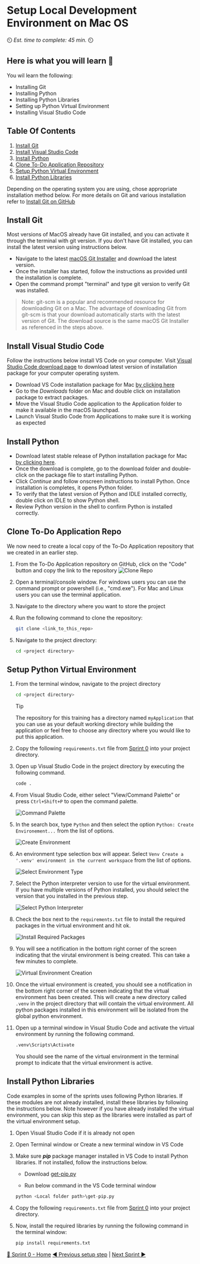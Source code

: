 # Setup Local Development Environment on Mac OS

⏲️ _Est. time to complete: 45 min._ ⏲️

## Here is what you will learn 🎯

You wil learn the following:

- Installing Git
- Installing Python
- Installing Python Libraries
- Setting up Python Virtual Environment
- Installing Visual Studio Code

## Table Of Contents

1. [Install Git](#install-git)
2. [Install Visual Studio Code](#install-visual-studio-code)
3. [Install Python](#install-python)
4. [Clone To-Do Application Repository](#clone-to-do-application-repo)
5. [Setup Python Virtual Environment](#setup-python-virtual-environment)
6. [Install Python Libraries](#install-python-libraries)

Depending on the operating system you are using, chose appropriate installation method below. For more details on Git and various installation refer to [Install Git on GitHub](https://github.com/git-guides/install-git)

## Install Git

Most versions of MacOS already have Git installed, and you can activate it through the terminal with git version. If you don't have Git installed, you can install the latest version using instructions below.

- Navigate to the latest [macOS Git Installer](https://sourceforge.net/projects/git-osx-installer/files/git-2.23.0-intel-universal-mavericks.dmg/download?use_mirror=autoselect) and download the latest version.
- Once the installer has started, follow the instructions as provided until the installation is complete.
- Open the command prompt "terminal" and type git version to verify Git was installed.

> Note: git-scm is a popular and recommended resource for downloading Git on a Mac. The advantage of downloading Git from git-scm is that your download automatically starts with the latest version of Git. The download source is the same macOS Git Installer as referenced in the steps above.

## Install Visual Studio Code

Follow the instructions below install VS Code on your computer. Visit [Visual Studio Code download page](https://code.visualstudio.com/download) to download latest version of installation package for your computer operating system.

- Download VS Code installation package for Mac [by clicking here](https://code.visualstudio.com/sha/download?build=stable&os=darwin-universal)
- Go to the _Downloads_ folder on Mac and double click on installation package to extract packages.
- Move the Visual Studio Code application to the Application folder to make it available in the macOS launchpad.
- Launch Visual Studio Code from Applications to make sure it is working as expected

## Install Python

- Download latest stable release of Python installation package for Mac [by clicking here](https://www.python.org/ftp/python/3.12.2/python-3.12.2-macos11.pkg).
- Once the download is complete, go to the download folder and double-click on the package file to start installing Python.
- Click _Continue_ and follow onscreen instructions to install Python. Once installation is completes, it opens Python folder.
- To verify that the latest version of Python and IDLE installed correctly, double click on IDLE to show Python shell.
- Review Python version in the shell to confirm Python is installed correctly.

## Clone To-Do Application Repo
We now need to create a local copy of the To-Do Application repository that we created in an earlier step.

1. From the To-Do Application repository on GitHub, click on the "Code" button and copy the link to the repository
   ![Clone Repo](./images/visual-studio-code-clone-repo-01.png)

2. Open a terminal/console window.  For windows users you can use the command prompt or powershell (i.e., "cmd.exe").  For Mac and Linux users you can use the terminal application.

3. Navigate to the directory where you want to store the project

4. Run the following command to clone the repository:

    ```bash
    git clone <link_to_this_repo>
    ```

5. Navigate to the project directory:

    ```bash
    cd <project directory>
    ```

## Setup Python Virtual Environment

1. From the terminal window, navigate to the project directory

    ```bash
    cd <project directory>
    ```

    > [!TIP]
    > The repository for this training has a directory named `myApplication` that you can use as your default working directory while building the application or feel free to choose any directory where you would like to put this application.

2. Copy the following `requirements.txt` file from [Sprint 0](/Track_1_ToDo_App/Sprint-00%20-%20Environment%20Setup/src/requirements.txt) into your project directory.

3. Open up Visual Studio Code in the project directory by executing the following command.

    ```cmd
    code . 
    ```

4. From Visual Studio Code, either select "View/Command Palette" or press `Ctrl+Shift+P` to open the command palette.

    ![Command Palette](/Track_1_ToDo_App/Sprint-00%20-%20Environment%20Setup/images/SetupVirtualEnvrionment-01.png)

5. In the search box, type `Python` and then select the option `Python: Create Environement...` from the list of options.

    ![Create Environment](/Track_1_ToDo_App/Sprint-00%20-%20Environment%20Setup/images/SetupVirtualEnvrionment-02.png)

6. An environment type selection box will appear. Select `Venv Create a '.venv' environment in the current workspace` from the list of options.

    ![Select Environment Type](/Track_1_ToDo_App/Sprint-00%20-%20Environment%20Setup/images/SetupVirtualEnvrionment-03.png)

7. Select the Python interpreter version to use for the virtual environment.  If you have multiple versions of Python installed, you should select the version that you installed in the previous step.

    ![Select Python Interpreter](/Track_1_ToDo_App/Sprint-00%20-%20Environment%20Setup/images/SetupVirtualEnvrionment-04.png)

8. Check the box next to the `requirements.txt` file to install the required packages in the virtual environment and hit ok.

    ![Install Required Packages](/Track_1_ToDo_App/Sprint-00%20-%20Environment%20Setup/images/SetupVirtualEnvrionment-05.png)

9. You will see a notification in the bottom right corner of the screen indicating that the virutal environment is being created.  This can take a few minutes to complete.

    ![Virtual Environment Creation](/Track_1_ToDo_App/Sprint-00%20-%20Environment%20Setup/images/SetupVirtualEnvrionment-06.png)

10. Once the virtual environment is created, you should see a notification in the bottom right corner of the screen indicating that the virtual environment has been created. 
    This will create a new directory called `.venv` in the project directory that will contain the virtual environment.  All python packages installed in this environment will be isolated from the global python environment.

11. Open up a terminal window in Visual Studio Code and activate the virtual environment by running the following command.

    ```cmd
    .venv\Scripts\Activate
    ```

    You should see the name of the virtual environment in the terminal prompt to indicate that the virtual environment is active.

## Install Python Libraries

Code examples in some of the sprints uses following Python libraries. If these modules are not already installed, install these libraries by following the instructions below.  Note however if you have already installed the virtual environment, you can skip this step as the libraries were installed as part of the virtual environment setup.

1. Open Visual Studio Code if it is already not open
2. Open Terminal window or Create a new terminal window in VS Code
3. Make sure __*pip*__ package manager installed in VS Code to install Python libraries. If not installed, follow the instructions below.

    - Download [get-pip.py](https://bootstrap.pypa.io/get-pip.py)

    - Run below command in the VS Code terminal window

    ```python
    python <Local folder path>\get-pip.py  
    ```

4. Copy the following `requirements.txt` file from [Sprint 0](/Track_1_ToDo_App/Sprint-00%20-%20Environment%20Setup/src/requirements.txt) into your project directory.

5. Now, install the required libraries by running the following command in the terminal window:

    ```python
    pip install requirements.txt
    ```
  
[🔼 Sprint 0 - Home](readme.md) [◀ Previous setup step](01%20-%20Setup%20GitHub%20Account.md) | [Next Sprint ▶](/Track_1_ToDo_App/Sprint-01%20-%20Basic%20Application/README.md)
